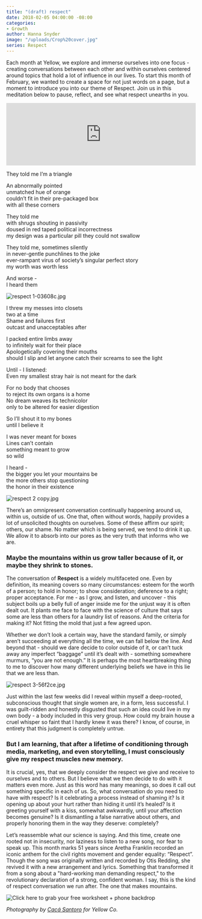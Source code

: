```yaml
---
title: "(draft) respect"
date: 2018-02-05 04:00:00 -08:00
categories:
- Growth
author: Hanna Snyder
image: "/uploads/Crop%20cover.jpg"
series: Respect
---
```


Each month at Yellow, we explore and immerse ourselves into one focus - creating conversations between each other and within ourselves centered around topics that hold a lot of influence in our lives. To start this month of February, we wanted to create a space for not just words on a page, but a moment to introduce you into our theme of Respect. Join us in this meditation below to pause, reflect, and see what respect unearths in you.

<iframe width="100%" height="166" scrolling="no" frameborder="no" allow="autoplay" src="https://w.soundcloud.com/player/?url=https%3A//api.soundcloud.com/tracks/394035324&color=%23393939&auto_play=false&hide_related=false&show_comments=true&show_user=true&show_reposts=false&show_teaser=true"></iframe>

They told me I’m a triangle

An abnormally pointed\
unmatched hue of orange\
couldn’t fit in their pre-packaged box\
with all these corners

They told me\
with shrugs shouting in passivity\
doused in red taped political incorrectness\
my design was a particular pill they could not swallow

They told me, sometimes silently\
in never-gentle punchlines to the joke\
ever-rampant virus of society’s singular perfect story\
my worth was worth less

And worse -\
I heard them

![respect 1-03608c.jpg](/uploads/respect%201-03608c.jpg)

I threw my messes into closets\
two at a time\
Shame and failures first\
outcast and unacceptables after

I packed entire limbs away\
to infinitely wait for their place\
Apologetically covering their mouths\
should I slip and let anyone catch their screams to see the light

Until - I listened:\
Even my smallest stray hair is not meant for the dark

For no body that chooses\
to reject its own organs is a home\
No dream weaves its technicolor\
only to be altered for easier digestion

So I’ll shout it to my bones\
until I believe it

I was never meant for boxes\
Lines can’t contain\
something meant to grow\
so wild

I heard -\
the bigger you let your mountains be\
the more others stop questioning\
the honor in their existence

![respect 2 copy.jpg](/uploads/respect%202%20copy.jpg)

There’s an omnipresent conversation continually happening around us, within us, outside of us. One that, often without words, happily provides a lot of unsolicited thoughts on ourselves. Some of these affirm our spirit; others, our shame. No matter which is being served, we tend to drink it up. We allow it to absorb into our pores as the very truth that informs who we are.

### Maybe the mountains within us grow taller because of it, or maybe they shrink to stones.

The conversation of **Respect** is a widely multifaceted one. Even by definition, its meaning covers so many circumstances: esteem for the worth of a person; to hold in honor; to show consideration; deference to a right; proper acceptance. For me - as I grow, and listen, and uncover - this subject boils up a belly full of anger inside me for the unjust way it is often dealt out. It plants me face to face with the science of culture that says some are less than others for a laundry list of reasons. And the criteria for making it? Not fitting the mold that just a few agreed upon.

Whether we don’t look a certain way, have the standard family, or simply aren’t succeeding at everything all the time, we can fall below the line. And beyond that - should we dare decide to color outside of it, or can’t tuck away any imperfect “baggage” until it’s dealt with - something somewhere murmurs, “you are not enough.” It is perhaps the most heartbreaking thing to me to discover how many different underlying beliefs we have in this lie that we are less than.

![respect 3-56f2ce.jpg](/uploads/respect%203-56f2ce.jpg)

Just within the last few weeks did I reveal within myself a deep-rooted, subconscious thought that single women are, in a form, less successful. I was guilt-ridden and honestly disgusted that such an idea could live in my own body - a body included in this very group. How could my brain house a cruel whisper so faint that I hardly knew it was there? I know, of course, in entirety that this judgment is completely untrue.

### But I am learning, that after a lifetime of conditioning through media, marketing, and even storytelling, I must consciously give my respect muscles new memory.

It is crucial, yes, that we deeply consider the respect we give and receive to ourselves and to others. But I believe what we then decide to do with it matters even more. Just as this word has many meanings, so does it call out something specific in each of us. So, what conversation do you need to have with respect? Is it celebrating a process instead of shaming it? Is it opening up about your hurt rather than hiding it until it’s healed? Is it greeting yourself with a kiss, somewhat awkwardly, until your affection becomes genuine? Is it dismantling a false narrative about others, and properly honoring them in the way they deserve: completely?

Let’s reassemble what our science is saying. And this time, create one rooted not in insecurity, nor laziness to listen to a new song, nor fear to speak up. This month marks 51 years since Aretha Franklin recorded an iconic anthem for the civil rights movement and gender equality: “Respect”. Though the song was originally written and recorded by Otis Redding, she revived it with a new arrangement and lyrics. Something that transformed it from a song about a "hard-working man demanding respect," to the revolutionary declaration of a strong, confident woman. I say, this is the kind of respect conversation we run after. The one that makes mountains.

<script src="//static.leadpages.net/leadboxes/current/embed.js" async defer></script> <img style="cursor:pointer;" data-leadbox-popup="xWXjTGvbYtBydRRwWuUu7N" data-leadbox-domain="yellowcollective.lpages.co" src="https://lh3.googleusercontent.com/XHYR2MYzsmasnLbDGvj8p6Lzu1JRhavZIfRlWpxA8-oaTfyfOkh-AUFgGE8mUKIUfyWequ9c3lmUN8sv9MR8=s0" alt="Click here to grab your free worksheet + phone backdrop"/>



*Photography by [Cacá Santoro](http://cacasantoro.com/) for Yellow Co.*